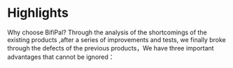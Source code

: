 # Highlights
Why choose BifiPal?
Through the analysis of the shortcomings of the existing products ,after a series of improvements and tests, we finally broke through the defects of the previous products，We have three important advantages that cannot be ignored：